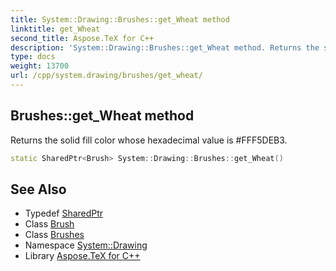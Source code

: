 ```yaml
---
title: System::Drawing::Brushes::get_Wheat method
linktitle: get_Wheat
second_title: Aspose.TeX for C++
description: 'System::Drawing::Brushes::get_Wheat method. Returns the solid fill color whose hexadecimal value is #FFF5DEB3 in C++.'
type: docs
weight: 13700
url: /cpp/system.drawing/brushes/get_wheat/
---
```

## Brushes::get_Wheat method


Returns the solid fill color whose hexadecimal value is #FFF5DEB3.

```cpp
static SharedPtr<Brush> System::Drawing::Brushes::get_Wheat()
```

## See Also

* Typedef [SharedPtr](../../../system/sharedptr/)
* Class [Brush](../../brush/)
* Class [Brushes](../)
* Namespace [System::Drawing](../../)
* Library [Aspose.TeX for C++](../../../)
